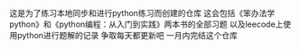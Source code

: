 这是为了练习本地同步和进行python练习而创建的仓库 
这会包括《笨办法学python》和《python编程：从入门到实践》两本书的全部习题 
以及leecode上使用python进行题解的记录 
争取每天都更新吧 一月内完结这个仓库